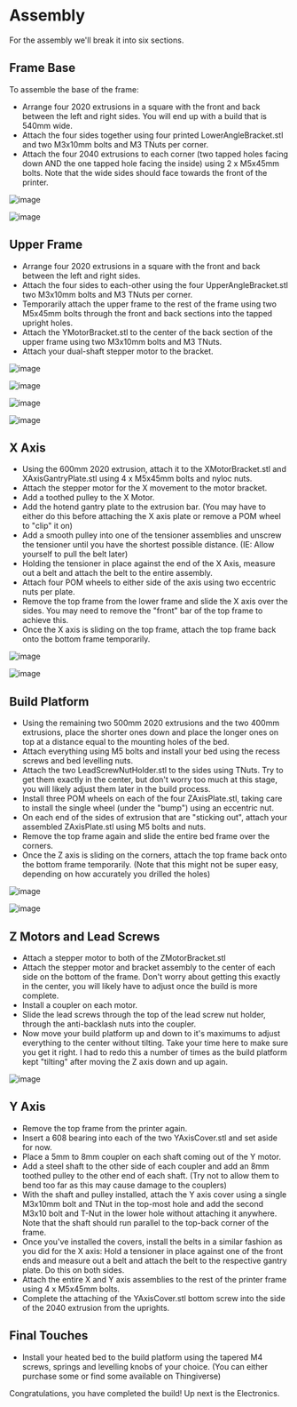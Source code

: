 # Assembly

For the assembly we'll break it into six sections.

## Frame Base

To assemble the base of the frame:

- Arrange four 2020 extrusions in a square with the front and back between the left and right sides. You will end up with a build that is 540mm wide.
- Attach the four sides together using four printed LowerAngleBracket.stl and two M3x10mm bolts and M3 TNuts per corner.
- Attach the four 2040 extrusions to each corner (two tapped holes facing down AND the one tapped hole facing the inside) using 2 x M5x45mm bolts. Note that the wide sides should face towards the front of the printer.

![image](https://user-images.githubusercontent.com/17118188/117889395-7a75d500-b281-11eb-8e85-120e904511a1.png)

![image](https://user-images.githubusercontent.com/17118188/117889406-7cd82f00-b281-11eb-804e-7fb7094124b3.png)


## Upper Frame
- Arrange four 2020 extrusions in a square with the front and back between the left and right sides.
- Attach the four sides to each-other using the four UpperAngleBracket.stl two M3x10mm bolts and M3 TNuts per corner.
- Temporarily attach the upper frame to the rest of the frame using two M5x45mm bolts through the front and back sections into the tapped upright holes.
- Attach the YMotorBracket.stl to the center of the back section of the upper frame using two M3x10mm bolts and M3 TNuts.
- Attach your dual-shaft stepper motor to the bracket.

![image](https://user-images.githubusercontent.com/17118188/117889426-89f51e00-b281-11eb-8049-0c57b63aee54.png)

![image](https://user-images.githubusercontent.com/17118188/117889437-8eb9d200-b281-11eb-8744-d4bd6d172489.png)

![image](https://user-images.githubusercontent.com/17118188/117889469-97120d00-b281-11eb-9d73-8eb5f5228868.png)

![image](https://user-images.githubusercontent.com/17118188/117889478-9b3e2a80-b281-11eb-9614-6ece47aa8fde.png)

## X Axis
- Using the 600mm 2020 extrusion, attach it to the XMotorBracket.stl and XAxisGantryPlate.stl using 4 x M5x45mm bolts and nyloc nuts.
- Attach the stepper motor for the X movement to the motor bracket.
-  Add a toothed pulley to the X Motor.
- Add the hotend gantry plate to the extrusion bar. (You may have to either do this before attaching the X axis plate or remove a POM wheel to "clip" it on)
- Add a smooth pulley into one of the tensioner assemblies and unscrew the tensioner until you have the shortest possible distance. (IE: Allow yourself to pull the belt later)
- Holding the tensioner in place against the end of the X Axis, measure out a belt and attach the belt to the entire assembly.
- Attach four POM wheels to either side of the axis using two eccentric nuts per plate.
- Remove the top frame from the lower frame and slide the X axis over the sides. You may need to remove the "front" bar of the top frame to achieve this.
- Once the X axis is sliding on the top frame, attach the top frame back onto the bottom frame temporarily.

![image](https://user-images.githubusercontent.com/17118188/117889501-a85b1980-b281-11eb-9423-01c52ccf23a6.png)

![image](https://user-images.githubusercontent.com/17118188/117889533-b5780880-b281-11eb-9891-749c87b2af60.png)

## Build Platform
- Using the remaining two 500mm 2020 extrusions and the two 400mm extrusions, place the shorter ones down and place the longer ones on top at a distance equal to the mounting holes of the bed.
- Attach everything using M5 bolts and install your bed using the recess screws and bed levelling nuts.
- Attach the two LeadScrewNutHolder.stl to the sides using TNuts. Try to get them exactly in the center, but don't worry too much at this stage, you will likely adjust them later in the build process.
- Install three POM wheels on each of the four ZAxisPlate.stl, taking care to install the single wheel (under the "bump") using an eccentric nut.
- On each end of the sides of extrusion that are "sticking out", attach your assembled ZAxisPlate.stl using M5 bolts and nuts.
- Remove the top frame again and slide the entire bed frame over the corners.
- Once the Z axis is sliding on the corners, attach the top frame back onto the bottom frame temporarily. (Note that this might not be super easy, depending on how accurately you drilled the holes)

![image](https://user-images.githubusercontent.com/17118188/117889544-bc068000-b281-11eb-94e9-b651382e55f8.png)

![image](https://user-images.githubusercontent.com/17118188/117889556-c32d8e00-b281-11eb-9fb8-4d8eb7bb30c3.png)

## Z Motors and Lead Screws
- Attach a stepper motor to both of the ZMotorBracket.stl
- Attach the stepper motor and bracket assembly to the center of each side on the bottom of the frame. Don't worry about getting this exactly in the center, you will likely have to adjust once the build is more complete.
- Install a coupler on each motor.
- Slide the lead screws through the top of the lead screw nut holder, through the anti-backlash nuts into the coupler. 
- Now move your build platform up and down to it's maximums to adjust everything to the center without tilting. Take your time here to make sure you get it right. I had to redo this a number of times as the build platform kept "tilting" after moving the Z axis down and up again.

![image](https://user-images.githubusercontent.com/17118188/117889670-f243ff80-b281-11eb-82ef-15fa2b6539f1.png)

## Y Axis
- Remove the top frame from the printer again.
- Insert a 608 bearing into each of the two YAxisCover.stl and set aside for now.
- Place a 5mm to 8mm coupler on each shaft coming out of the Y motor.
- Add a steel shaft to the other side of each coupler and add an 8mm toothed pulley to the other end of each shaft. (Try not to allow them to bend too far as this may cause damage to the couplers)
- With the shaft and pulley installed, attach the Y axis cover using a single M3x10mm bolt and TNut in the top-most hole and add the second M3x10 bolt and T-Nut in the lower hole without attaching it anywhere. Note that the shaft should run parallel to the top-back corner of the frame.
- Once you've installed the covers, install the belts in a similar fashion as you did for the X axis: Hold a tensioner in place against one of the front ends and measure out a belt and attach the belt to the respective gantry plate. Do this on both sides.
- Attach the entire X and Y axis assemblies to the rest of the printer frame using 4 x M5x45mm bolts.
- Complete the attaching of the YAxisCover.stl bottom screw into the side of the 2040 extrusion from the uprights.

## Final Touches
- Install your heated bed to the build platform using the tapered M4 screws, springs and levelling knobs of your choice. (You can either purchase some or find some available on Thingiverse)

Congratulations, you have completed the build! Up next is the Electronics.
